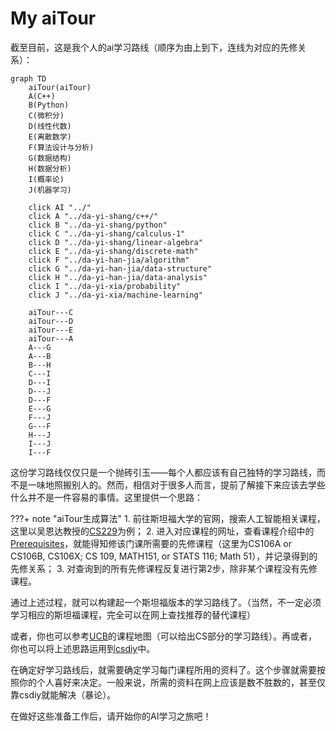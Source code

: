 # My aiTour

截至目前，这是我个人的ai学习路线（顺序为由上到下，连线为对应的先修关系）：

```mermaid
graph TD
    aiTour(aiTour)
    A(C++)
    B(Python)
    C(微积分)
    D(线性代数)
    E(离散数学)
    F(算法设计与分析)
    G(数据结构)
    H(数据分析)
    I(概率论)
    J(机器学习)

    click AI "../"
    click A "../da-yi-shang/c++/"
    click B "../da-yi-shang/python"
    click C "../da-yi-shang/calculus-1"
    click D "../da-yi-shang/linear-algebra"
    click E "../da-yi-shang/discrete-math"
    click F "../da-yi-han-jia/algorithm"
    click G "../da-yi-han-jia/data-structure"
    click H "../da-yi-han-jia/data-analysis"
    click I "../da-yi-xia/probability"
    click J "../da-yi-xia/machine-learning"
    
    aiTour---C
    aiTour---D
    aiTour---E
    aiTour---A
    A---G
    A---B
    B---H
    C---I
    D---I
    D---J
    D---F
    E---G
    F---J
    G---F
    H---J
    I---J
    I---F
```

这份学习路线仅仅只是一个抛砖引玉——每个人都应该有自己独特的学习路线，而不是一味地照搬别人的。然而，相信对于很多人而言，提前了解接下来应该去学些什么并不是一件容易的事情。这里提供一个思路：

???+ note "aiTour生成算法"
    1. 前往斯坦福大学的官网，搜索人工智能相关课程，这里以吴恩达教授的[CS229](https://cs229.stanford.edu/)为例；
    2. 进入对应课程的网址，查看课程介绍中的[Prerequisites](https://docs.google.com/document/d/1P2s6xxcAT9VRwnEHApB3NHnIpcR8WWvyswHh3xDH_0E/edit#heading=h.u0en5qo62ffo)，就能得知修该门课所需要的先修课程（这里为CS106A or CS106B, CS106X; CS 109, MATH151, or STATS 116; Math 51），并记录得到的先修关系；
    3. 对查询到的所有先修课程反复进行第2步，除非某个课程没有先修课程。

通过上述过程，就可以构建起一个斯坦福版本的学习路线了。（当然，不一定必须学习相应的斯坦福课程，完全可以在网上查找推荐的替代课程）

或者，你也可以参考[UCB](https://hkn.eecs.berkeley.edu/courseguides)的课程地图（可以给出CS部分的学习路线）。再或者，你也可以将上述思路运用到[csdiy](https://csdiy.wiki)中。

在确定好学习路线后，就需要确定学习每门课程所用的资料了。这个步骤就需要按照你的个人喜好来决定。一般来说，所需的资料在网上应该是数不胜数的，甚至仅靠csdiy就能解决（暴论）。

在做好这些准备工作后，请开始你的AI学习之旅吧！